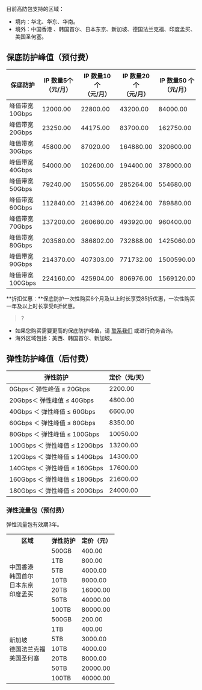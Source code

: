 
目前高防包支持的区域：
- 境内：华北、华东、华南。
- 境外：中国香港 、韩国首尔、日本东京、新加坡、德国法兰克福、印度孟买、美国圣何塞。

##  保底防护峰值（预付费）

|保底防护|IP 数量5个<br>（元/月）|IP 数量10个<br>（元/月）|IP 数量20个<br>（元/月）|IP 数量50 个<br>（元/月）|IP 数量100个<br>（元/月）|
|-|-|-|-|-|-|
|峰值带宽10Gbps|12000.00|22800.00|43200.00|84000.00|144000.00|
|峰值带宽20Gbps|23250.00|44175.00|83700.00|162750.00|279000.00|
|峰值带宽30Gbps|45800.00|87020.00|164880.00|320600.00|549600.00|
|峰值带宽40Gbps|54000.00|102600.00|194400.00|378000.00|648000.00|
|峰值带宽50Gbps|79240.00|150556.00|285264.00|554680.00|950880.00|
|峰值带宽60Gbps|112840.00|214396.00|406224.00|789880.00|1354080.00|
|峰值带宽70Gbps|137200.00|260680.00|493920.00|960400.00|1646400.00|
|峰值带宽80Gbps|203580.00|386802.00|732888.00|1425060.00|2442960.00|
|峰值带宽90Gbps|214370.00|407303.00|771732.00|1500590.00|2572440.00|
|峰值带宽100Gbps|224160.00|425904.00|806976.00|1569120.00|2689920.00|

**折扣优惠：**保底防护一次性购买6个月及以上时长享受85折优惠，一次性购买一年及以上时长享受8折优惠。
>?
- 如果您购买需要更高的保底防护峰值，请 [联系我们](https://cloud.tencent.com/about/connect) 或进行商务咨询。
- 海外区域包括：美西、韩国首尔、新加坡。




## 弹性防护峰值（后付费）
| 弹性防护 | 定价（元/天）|
|---------|---------|
| 0Gbps＜ 弹性峰值 ≤  20Gbps | 2200.00 |
| 20Gbps＜ 弹性峰值 ≤  40Gbps | 4800.00 | 
| 40Gbps ＜ 弹性峰值 ≤  60Gbps |6600.00 | 
| 60Gbps ＜ 弹性峰值 ≤  80Gbps |8350.00 | 
| 80Gbps ＜ 弹性峰值 ≤  100Gbps | 10050.00| 
| 100Gbps ＜ 弹性峰值 ≤ 120Gbps |13200.00 | 
| 120Gbps ＜ 弹性峰值 ≤  140Gbps | 14300.00 |
| 140Gbps ＜ 弹性峰值 ≤  160Gbps | 17600.00 |
| 160Gbps ＜ 弹性峰值 ≤ 180Gbps | 21600.00 |
| 180Gbps ＜ 弹性峰值 ≤ 200Gbps| 24000.00 | 



### 弹性流量包（预付费）
弹性流量包有效期3年。
<table>
<tr>
<th>区域</th>
<th>弹性防护</th>
<th>定价（元）</th>
</tr>

<tr>
<td rowspan="7">中国香港<br>韩国首尔<br>日本东京<br>印度孟买</td>

<td>500GB</td>
<td>400.00</td>
</tr>

<tr>
<td>1TB</td>
<td>800.00</td>
</tr>

<tr>
<td>5TB</td>
<td>4000.00</td>
</tr>

<tr>
<td>10TB</td>
<td>8000.00</td>
</tr>

<tr>
<td>20TB</td>
<td>16000.00</td>
</tr>

<tr>
<td>50TB</td>
<td>40000.00</td>
</tr>

<tr>
<td>100TB</td>
<td>80000.00</td>
</tr>

<tr>
<td rowspan="7">新加坡<br>德国法兰克福<br>美国圣何塞</td>

<td>500GB</td>
<td>200.00</td>
</tr>

<tr>
<td>1TB</td>
<td>400.00</td>
</tr>

<tr>
<td>5TB</td>
<td>3000.00</td>
</tr>

<tr>
<td>10TB</td>
<td>4000.00</td>
</tr>

<tr>
<td>20TB</td>
<td>8000.00</td>
</tr>

<tr>
<td>50TB</td>
<td>20000.00</td>
</tr>

<tr>
<td>100TB</td>
<td>40000.00</td>
</tr>
</table>



